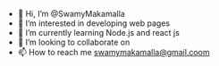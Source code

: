 - 👋 Hi, I’m @SwamyMakamalla
- 👀 I’m interested in developing web pages
- 🌱 I’m currently learning Node.js and react js
- 💞️ I’m looking to collaborate on 
- 📫 How to reach me swamymakamalla@gmail.coom

<!---
SwamyMakamalla/SwamyMakamalla is a ✨ special ✨ repository because its `README.md` (this file) appears on your GitHub profile.
You can click the Preview link to take a look at your changes.
--->

